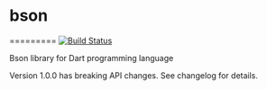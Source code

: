 # bson

=========
[![Build Status](https://travis-ci.org/mongo-dart/bson.svg?branch=master)](https://travis-ci.org/mongo-dart/bson)

Bson library for Dart programming language

Version 1.0.0 has breaking API changes. See changelog for details.
